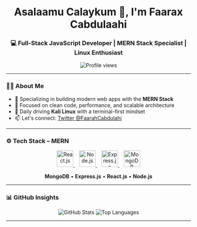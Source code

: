 <h1 align="center">Asalaamu Calaykum 👋, I'm Faarax Cabdulaahi</h1>
<h3 align="center">💻 Full-Stack JavaScript Developer | MERN Stack Specialist | Linux Enthusiast</h3>

<p align="center">
  <img src="https://komarev.com/ghpvc/?username=faaraxcabdulaahi&label=Profile%20views&color=0e75b6&style=flat" alt="Profile views" />
</p>

---

### 👨‍💻 About Me

- 🧩 Specializing in building modern web apps with the **MERN Stack**  
- 🧠 Focused on clean code, performance, and scalable architecture  
- 🐧 Daily driving **Kali Linux** with a terminal-first mindset  
- 📫 Let's connect: [Twitter @FaarahCabdulahi](https://twitter.com/FaarahCabdulahi)

---

### ⚙️ Tech Stack – MERN

<p align="center">
  <a href="https://reactjs.org/" target="_blank">
    <img src="https://cdn.jsdelivr.net/gh/devicons/devicon/icons/react/react-original.svg" width="45" alt="React.js" />
  </a>
  &nbsp;&nbsp;
  <a href="https://nodejs.org/" target="_blank">
    <img src="https://cdn.jsdelivr.net/gh/devicons/devicon/icons/nodejs/nodejs-original.svg" width="45" alt="Node.js" />
  </a>
  &nbsp;&nbsp;
  <a href="https://expressjs.com/" target="_blank">
    <img src="https://cdn.jsdelivr.net/gh/devicons/devicon/icons/express/express-original.svg" width="45" alt="Express.js" />
  </a>
  &nbsp;&nbsp;
  <a href="https://www.mongodb.com/" target="_blank">
    <img src="https://cdn.jsdelivr.net/gh/devicons/devicon/icons/mongodb/mongodb-original.svg" width="45" alt="MongoDB" />
  </a>
</p>

<p align="center">
  <b>MongoDB</b> • <b>Express.js</b> • <b>React.js</b> • <b>Node.js</b>
</p>

---

### 📊 GitHub Insights

<p align="center">
  <img src="https://github-readme-stats.vercel.app/api?username=faaraxcabdulaahi&show_icons=true&theme=radical&hide_border=true" alt="GitHub Stats" />
  <img src="https://github-readme-stats.vercel.app/api/top-langs/?username=faaraxcabdulaahi&layout=compact&theme=radical&hide_border=true" alt="Top Languages" />
</p>

---
